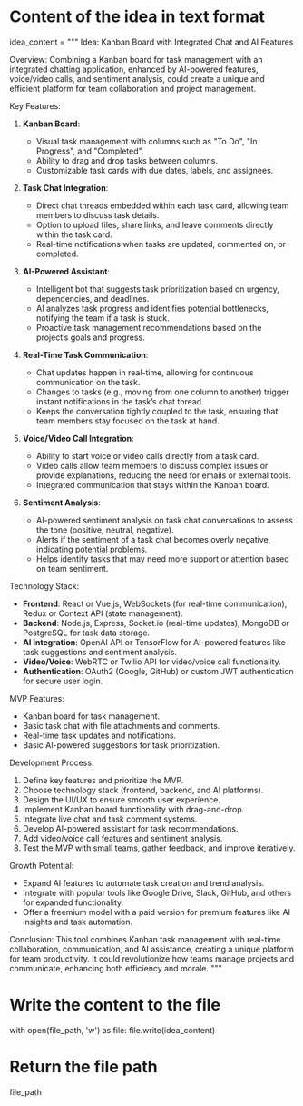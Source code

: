 <!-- Here is the canaban board idea -->
# Content of the idea in text format
idea_content = """
Idea: Kanban Board with Integrated Chat and AI Features

Overview:
Combining a Kanban board for task management with an integrated chatting application, enhanced by AI-powered features, voice/video calls, and sentiment analysis, could create a unique and efficient platform for team collaboration and project management.

Key Features:

1. **Kanban Board**:
   - Visual task management with columns such as "To Do", "In Progress", and "Completed".
   - Ability to drag and drop tasks between columns.
   - Customizable task cards with due dates, labels, and assignees.

2. **Task Chat Integration**:
   - Direct chat threads embedded within each task card, allowing team members to discuss task details.
   - Option to upload files, share links, and leave comments directly within the task card.
   - Real-time notifications when tasks are updated, commented on, or completed.

3. **AI-Powered Assistant**:
   - Intelligent bot that suggests task prioritization based on urgency, dependencies, and deadlines.
   - AI analyzes task progress and identifies potential bottlenecks, notifying the team if a task is stuck.
   - Proactive task management recommendations based on the project’s goals and progress.

4. **Real-Time Task Communication**:
   - Chat updates happen in real-time, allowing for continuous communication on the task.
   - Changes to tasks (e.g., moving from one column to another) trigger instant notifications in the task’s chat thread.
   - Keeps the conversation tightly coupled to the task, ensuring that team members stay focused on the task at hand.

5. **Voice/Video Call Integration**:
   - Ability to start voice or video calls directly from a task card.
   - Video calls allow team members to discuss complex issues or provide explanations, reducing the need for emails or external tools.
   - Integrated communication that stays within the Kanban board.

6. **Sentiment Analysis**:
   - AI-powered sentiment analysis on task chat conversations to assess the tone (positive, neutral, negative).
   - Alerts if the sentiment of a task chat becomes overly negative, indicating potential problems.
   - Helps identify tasks that may need more support or attention based on team sentiment.

Technology Stack:
- **Frontend**: React or Vue.js, WebSockets (for real-time communication), Redux or Context API (state management).
- **Backend**: Node.js, Express, Socket.io (real-time updates), MongoDB or PostgreSQL for task data storage.
- **AI Integration**: OpenAI API or TensorFlow for AI-powered features like task suggestions and sentiment analysis.
- **Video/Voice**: WebRTC or Twilio API for video/voice call functionality.
- **Authentication**: OAuth2 (Google, GitHub) or custom JWT authentication for secure user login.

MVP Features:
- Kanban board for task management.
- Basic task chat with file attachments and comments.
- Real-time task updates and notifications.
- Basic AI-powered suggestions for task prioritization.

Development Process:
1. Define key features and prioritize the MVP.
2. Choose technology stack (frontend, backend, and AI platforms).
3. Design the UI/UX to ensure smooth user experience.
4. Implement Kanban board functionality with drag-and-drop.
5. Integrate live chat and task comment systems.
6. Develop AI-powered assistant for task recommendations.
7. Add video/voice call features and sentiment analysis.
8. Test the MVP with small teams, gather feedback, and improve iteratively.

Growth Potential:
- Expand AI features to automate task creation and trend analysis.
- Integrate with popular tools like Google Drive, Slack, GitHub, and others for expanded functionality.
- Offer a freemium model with a paid version for premium features like AI insights and task automation.

Conclusion:
This tool combines Kanban task management with real-time collaboration, communication, and AI assistance, creating a unique platform for team productivity. It could revolutionize how teams manage projects and communicate, enhancing both efficiency and morale.
"""

# Write the content to the file
with open(file_path, 'w') as file:
    file.write(idea_content)

# Return the file path
file_path
